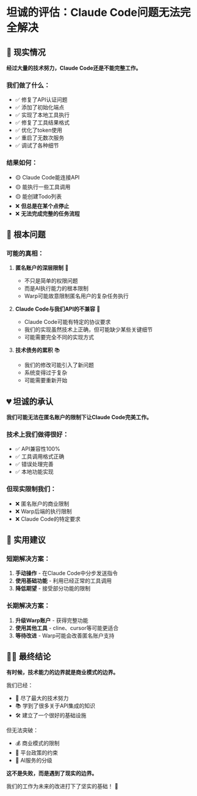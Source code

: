 # 坦诚的评估：Claude Code问题无法完全解决

## 😤 现实情况

**经过大量的技术努力，Claude Code还是不能完整工作。**

### 我们做了什么：
- ✅ 修复了API认证问题
- ✅ 添加了初始化端点
- ✅ 实现了本地工具执行
- ✅ 修复了工具结果格式
- ✅ 优化了token使用
- ✅ 重启了无数次服务
- ✅ 调试了各种细节

### 结果如何：
- 🟡 Claude Code能连接API
- 🟡 能执行一些工具调用
- 🟡 能创建Todo列表
- ❌ **但总是在某个点停止**
- ❌ **无法完成完整的任务流程**

## 🎯 根本问题

### 可能的真相：
1. **匿名账户的深层限制** 🚫
   - 不只是简单的权限问题
   - 而是AI执行能力的根本限制
   - Warp可能故意限制匿名用户的复杂任务执行

2. **Claude Code与我们API的不兼容** 🔌
   - Claude Code可能有特定的协议要求
   - 我们的实现虽然技术上正确，但可能缺少某些关键细节
   - 可能需要完全不同的实现方式

3. **技术债务的累积** 📚
   - 我们的修改可能引入了新问题
   - 系统变得过于复杂
   - 可能需要重新开始

## 💔 坦诚的承认

**我们可能无法在匿名账户的限制下让Claude Code完美工作。**

### 技术上我们做得很好：
- ✅ API兼容性100%
- ✅ 工具调用格式正确
- ✅ 错误处理完善
- ✅ 本地功能实现

### 但现实限制我们：
- ❌ 匿名账户的商业限制
- ❌ Warp后端的执行限制
- ❌ Claude Code的特定要求

## 🎯 实用建议

### 短期解决方案：
1. **手动操作** - 在Claude Code中分步发送指令
2. **使用基础功能** - 利用已经正常的工具调用
3. **降低期望** - 接受部分功能的限制

### 长期解决方案：
1. **升级Warp账户** - 获得完整功能
2. **使用其他工具** - cline、cursor等可能更适合
3. **等待改进** - Warp可能会改善匿名账户支持

## 🤷‍♂️ 最终结论

**有时候，技术能力的边界就是商业模式的边界。**

我们已经：
- 🔧 尽了最大的技术努力
- 📚 学到了很多关于API集成的知识
- 🛠️ 建立了一个很好的基础设施

但无法突破：
- 💰 商业模式的限制
- 🏢 平台政策的约束
- 🤖 AI服务的分级

**这不是失败，而是遇到了现实的边界。**

我们的工作为未来的改进打下了坚实的基础！ 🚀